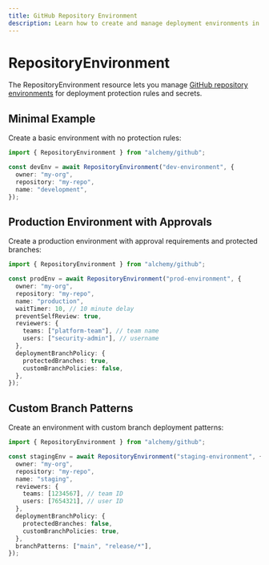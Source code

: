 ```yaml
---
title: GitHub Repository Environment
description: Learn how to create and manage deployment environments in your GitHub repositories using Alchemy.
---
```


# RepositoryEnvironment

The RepositoryEnvironment resource lets you manage [GitHub repository environments](https://docs.github.com/en/actions/deployment/targeting-different-environments/using-environments-for-deployment) for deployment protection rules and secrets.

## Minimal Example

Create a basic environment with no protection rules:

```ts
import { RepositoryEnvironment } from "alchemy/github";

const devEnv = await RepositoryEnvironment("dev-environment", {
  owner: "my-org",
  repository: "my-repo",
  name: "development",
});
```

## Production Environment with Approvals

Create a production environment with approval requirements and protected branches:

```ts
import { RepositoryEnvironment } from "alchemy/github";

const prodEnv = await RepositoryEnvironment("prod-environment", {
  owner: "my-org",
  repository: "my-repo",
  name: "production",
  waitTimer: 10, // 10 minute delay
  preventSelfReview: true,
  reviewers: {
    teams: ["platform-team"], // team name
    users: ["security-admin"], // username
  },
  deploymentBranchPolicy: {
    protectedBranches: true,
    customBranchPolicies: false,
  },
});
```

## Custom Branch Patterns

Create an environment with custom branch deployment patterns:

```ts
import { RepositoryEnvironment } from "alchemy/github";

const stagingEnv = await RepositoryEnvironment("staging-environment", {
  owner: "my-org",
  repository: "my-repo",
  name: "staging",
  reviewers: {
    teams: [1234567], // team ID
    users: [7654321], // user ID
  },
  deploymentBranchPolicy: {
    protectedBranches: false,
    customBranchPolicies: true,
  },
  branchPatterns: ["main", "release/*"],
});
```
